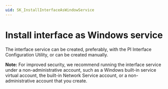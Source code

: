 ```yaml
---
uid: SK_InstallInterfaceAsWindowService
---
```


# Install interface as Windows service

The interface service can be created, preferably, with the PI Interface Configuration Utility, or can be created manually.
    
**Note:** For improved security, we recommend running the interface service under a non-administrative account, such as a Windows built-in service virtual account, the built-in Network Service account, or a non-administrative account that you create.
